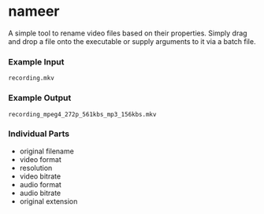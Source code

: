 # nameer
A simple tool to rename video files based on their properties. Simply drag and drop a file onto the executable or supply arguments to it via a batch file.

### Example Input
`recording.mkv`

### Example Output
`recording_mpeg4_272p_561kbs_mp3_156kbs.mkv`

### Individual Parts

- original filename
- video format
- resolution
- video bitrate
- audio format
- audio bitrate
- original extension